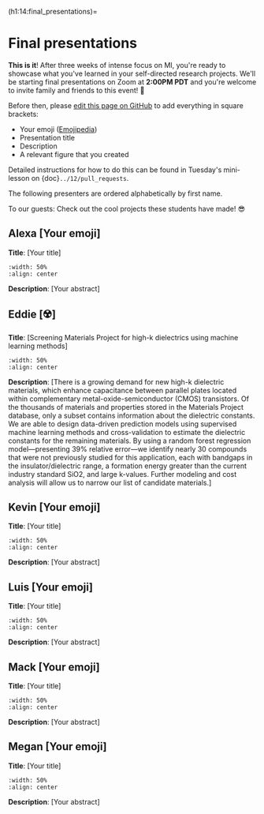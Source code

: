 (h1:14:final_presentations)=
# Final presentations

**This is it**!
After three weeks of intense focus on MI, you're ready to showcase what you've learned in your self-directed research projects.
We'll be starting final presentations on Zoom at **2:00PM PDT** and you're welcome to invite family and friends to this event! 🙌

Before then, please [edit this page on GitHub](https://github.com/enze-chen/mi-book/blob/master/week_3/14/final_presentations.md) to add everything in square brackets: 

- Your emoji ([Emojipedia](https://emojipedia.org/))
- Presentation title
- Description
- A relevant figure that you created

Detailed instructions for how to do this can be found in Tuesday's mini-lesson on {doc}`../12/pull_requests`.

The following presenters are ordered alphabetically by first name.

To our guests: Check out the cool projects these students have made! 😎



## Alexa [Your emoji]

**Title**: [Your title]

```{image} ./temp.png
:width: 50%
:align: center
```

**Description**: [Your abstract]



## Eddie [☢️]

**Title**: [Screening Materials Project for high-k dielectrics using machine learning methods]

```{image} ./Eddie_figure.png
:width: 50%
:align: center
```

**Description**: [There is a growing demand for new high-k dielectric materials, which enhance capacitance between parallel plates located within complementary metal-oxide-semiconductor (CMOS) transistors. Of the thousands of materials and properties stored in the Materials Project database, only a subset contains information about the dielectric constants. We are able to design data-driven prediction models using supervised machine learning methods and cross-validation to estimate the dielectric constants for the remaining materials. By using a random forest regression model—presenting 39% relative error—we identify nearly 30 compounds that were not previously studied for this application, each with bandgaps in the insulator/dielectric range, a formation energy greater than the current industry standard SiO2, and large k-values.  Further modeling and cost analysis will allow us to narrow our list of candidate materials.]



## Kevin [Your emoji]

**Title**: [Your title]

```{image} ./temp.png
:width: 50%
:align: center
```

**Description**: [Your abstract]



## Luis [Your emoji]

**Title**: [Your title]

```{image} ./temp.png
:width: 50%
:align: center
```

**Description**: [Your abstract]



## Mack [Your emoji]

**Title**: [Your title]

```{image} ./temp.png
:width: 50%
:align: center
```

**Description**: [Your abstract]



## Megan [Your emoji]

**Title**: [Your title]

```{image} ./temp.png
:width: 50%
:align: center
```

**Description**: [Your abstract]


